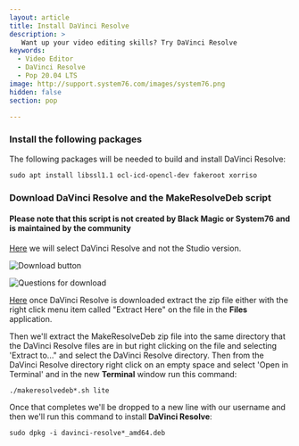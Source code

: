 ```yaml
---
layout: article
title: Install DaVinci Resolve
description: >
   Want up your video editing skills? Try DaVinci Resolve
keywords:
  - Video Editor
  - DaVinci Resolve
  - Pop 20.04 LTS
image: http://support.system76.com/images/system76.png
hidden: false
section: pop

---
```


### Install the following packages

The following packages will be needed to build and install DaVinci Resolve:

```sudo apt install libssl1.1 ocl-icd-opencl-dev fakeroot xorriso```

### Download DaVinci Resolve and the MakeResolveDeb script

#### Please note that this script is not created by Black Magic or System76 and is maintained by the community

[Here](https://www.blackmagicdesign.com/products/davinciresolve/) we will select DaVinci Resolve and not the Studio version.

![Download button](/images/davinci-resolve/davinci-resolve-download.png)

![Questions for download](/image/davinci-resolve/davinci-resolve-questions.png)

[Here](http://www.danieltufvesson.com/makeresolvedeb) once DaVinci Resolve is downloaded extract the zip file either with the right click menu item called "Extract Here" on the file in the **Files** application.

Then we'll extract the MakeResolveDeb zip file into the same directory that the DaVinci Resolve files are in but right clicking on the file and selecting 'Extract to..." and select the DaVinci Resolve directory. Then from the DaVinci Resolve directory right click on an empty space and select 'Open in Terminal' and in the new **Terminal** window run this command:

```./makeresolvedeb*.sh lite```

Once that completes we'll be dropped to a new line with our username and then we'll run this command to install **DaVinci Resolve**:

```sudo dpkg -i davinci-resolve*_amd64.deb```


